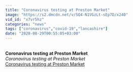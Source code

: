 ```yaml
---
title: "Coronavirus testing at Preston Market"
image: "https://s2.dmcdn.net/v/SQ4-N1VGzLt-sEp7D/x240"
vid_id: "x7vr5hz"
categories: "news"
tags: ["coronavirus","covid-19","lancashire"]
date: "2020-08-29T00:55:05+03:00"
---
```

<br><b>Coronavirus testing at Preston Market</b><br> <i>Coronavirus testing at Preston Market</i><br> <u>Coronavirus testing at Preston Market</u>
